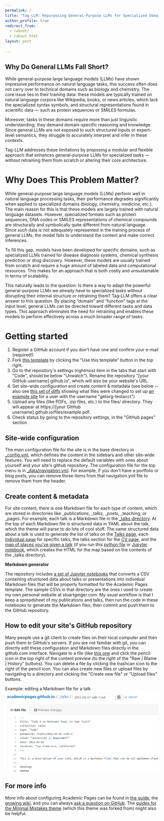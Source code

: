 ```yaml
---
permalink: /
title: "Tag-LLM: Repurposing General-Purpose LLMs for Specialized Domains"
author_profile: true
redirect_from: 
  - /about/
  - /about.html
layout: post

---
```



## Why Do General LLMs Fall Short?

While general-purpose large language models (LLMs) have shown impressive performance on 
natural language tasks, this success often does not carry over to technical domains such 
as biology and chemistry. The core issue lies in their training data: these models are 
typically trained on natural language corpora like Wikipedia, books, or news articles, 
which lack the specialized syntax symbols, and structural representations found in 
scientific data — such as protein sequences or SMILES formulas.

Moreover, tasks in these domains require more than just linguistic understanding; they demand 
domain-specific reasoning and knowledge. Since general LLMs are not exposed to such structured
inputs or expert-level semantics, they struggle to accurately interpret and infer in these contexts.

Tag-LLM addresses these limitations by proposing a modular and flexible approach that 
enhances general-purpose LLMs for specialized tasks — without retraining them from 
scratch or altering their core architecture.


Why Does This Problem Matter?
======


While general-purpose large language models (LLMs) perform well in natural language processing tasks, their performance degrades significantly when applied to specialized domains (biology, chemistry, medicine, etc.). The main reason for this is that these models are largely trained with natural language datasets. However, specialized formats such as protein sequences, DNA codes or SMILES representations of chemical compounds are structurally and symbolically quite different from natural language. Since such data is not adequately represented in the training process of general LLMs, the model fails to understand the context and make correct inferences.

To fill this gap, models have been developed for specific domains, such as specialized LLMs trained for disease diagnosis systems, chemical synthesis prediction or drug discovery. However, these models are usually trained from scratch and require a huge amount of labeled data and computational resources. This makes for an approach that is both costly and unsustainable in terms of scalability. 

This naturally leads to the question: Is there a way to adapt the powerful general-purpose LLMs we already have to specialized tasks without disrupting their internal structure or retraining them? Tag‑LLM offers a clear answer to this question. By placing “domain” and “function” tags at the input level, general LLMs can be directed toward different tasks and data types. This approach eliminates the need for retraining and enables these models to perform effectively across a much broader range of tasks.

Getting started
======
1. Register a GitHub account if you don't have one and confirm your e-mail (required!)
1. Fork [this template](https://github.com/academicpages/academicpages.github.io) by clicking the "Use this template" button in the top right. 
1. Go to the repository's settings (rightmost item in the tabs that start with "Code", should be below "Unwatch"). Rename the repository "[your GitHub username].github.io", which will also be your website's URL.
1. Set site-wide configuration and create content & metadata (see below -- also see [this set of diffs](http://archive.is/3TPas) showing what files were changed to set up [an example site](https://getorg-testacct.github.io) for a user with the username "getorg-testacct")
1. Upload any files (like PDFs, .zip files, etc.) to the files/ directory. They will appear at https://[your GitHub username].github.io/files/example.pdf.  
1. Check status by going to the repository settings, in the "GitHub pages" section

Site-wide configuration
------
The main configuration file for the site is in the base directory in [_config.yml](https://github.com/academicpages/academicpages.github.io/blob/master/_config.yml), which defines the content in the sidebars and other site-wide features. You will need to replace the default variables with ones about yourself and your site's github repository. The configuration file for the top menu is in [_data/navigation.yml](https://github.com/academicpages/academicpages.github.io/blob/master/_data/navigation.yml). For example, if you don't have a portfolio or blog posts, you can remove those items from that navigation.yml file to remove them from the header. 

Create content & metadata
------
For site content, there is one Markdown file for each type of content, which are stored in directories like _publications, _talks, _posts, _teaching, or _pages. For example, each talk is a Markdown file in the [_talks directory](https://github.com/academicpages/academicpages.github.io/tree/master/_talks). At the top of each Markdown file is structured data in YAML about the talk, which the theme will parse to do lots of cool stuff. The same structured data about a talk is used to generate the list of talks on the [Talks page](https://academicpages.github.io/talks), each [individual page](https://academicpages.github.io/talks/2012-03-01-talk-1) for specific talks, the talks section for the [CV page](https://academicpages.github.io/cv), and the [map of places you've given a talk](https://academicpages.github.io/talkmap.html) (if you run this [python file](https://github.com/academicpages/academicpages.github.io/blob/master/talkmap.py) or [Jupyter notebook](https://github.com/academicpages/academicpages.github.io/blob/master/talkmap.ipynb), which creates the HTML for the map based on the contents of the _talks directory).

**Markdown generator**

The repository includes [a set of Jupyter notebooks](https://github.com/academicpages/academicpages.github.io/tree/master/markdown_generator
) that converts a CSV containing structured data about talks or presentations into individual Markdown files that will be properly formatted for the Academic Pages template. The sample CSVs in that directory are the ones I used to create my own personal website at stuartgeiger.com. My usual workflow is that I keep a spreadsheet of my publications and talks, then run the code in these notebooks to generate the Markdown files, then commit and push them to the GitHub repository.

How to edit your site's GitHub repository
------
Many people use a git client to create files on their local computer and then push them to GitHub's servers. If you are not familiar with git, you can directly edit these configuration and Markdown files directly in the github.com interface. Navigate to a file (like [this one](https://github.com/academicpages/academicpages.github.io/blob/master/_talks/2012-03-01-talk-1.md) and click the pencil icon in the top right of the content preview (to the right of the "Raw | Blame | History" buttons). You can delete a file by clicking the trashcan icon to the right of the pencil icon. You can also create new files or upload files by navigating to a directory and clicking the "Create new file" or "Upload files" buttons. 

Example: editing a Markdown file for a talk
![Editing a Markdown file for a talk](/images/editing-talk.png)

For more info
------
More info about configuring Academic Pages can be found in [the guide](https://academicpages.github.io/markdown/), the [growing wiki](https://github.com/academicpages/academicpages.github.io/wiki), and you can always [ask a question on GitHub](https://github.com/academicpages/academicpages.github.io/discussions). The [guides for the Minimal Mistakes theme](https://mmistakes.github.io/minimal-mistakes/docs/configuration/) (which this theme was forked from) might also be helpful.
